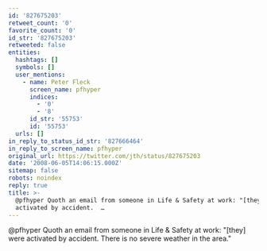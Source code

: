 ```yaml
---
id: '827675203'
retweet_count: '0'
favorite_count: '0'
id_str: '827675203'
retweeted: false
entities:
  hashtags: []
  symbols: []
  user_mentions:
    - name: Peter Fleck
      screen_name: pfhyper
      indices:
        - '0'
        - '8'
      id_str: '55753'
      id: '55753'
  urls: []
in_reply_to_status_id_str: '827666464'
in_reply_to_screen_name: pfhyper
original_url: https://twitter.com/jth/status/827675203
date: '2008-06-05T14:06:15.000Z'
sitemap: false
robots: noindex
reply: true
title: >-
  @pfhyper Quoth an email from someone in Life & Safety at work: "[they] were
  activated by accident.  …
---
```


@pfhyper Quoth an email from someone in Life & Safety at work: "[they] were activated by accident.  There is no severe weather in the area."